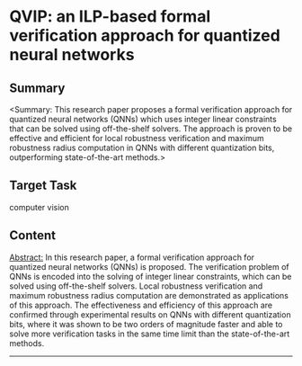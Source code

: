 # QVIP: an ILP-based formal verification approach for quantized neural networks

## Summary

<Summary: This research paper proposes a formal verification approach for quantized neural networks (QNNs) which uses integer linear constraints that can be solved using off-the-shelf solvers. The approach is proven to be effective and efficient for local robustness verification and maximum robustness radius computation in QNNs with different quantization bits, outperforming state-of-the-art methods.>


## Target Task

computer vision

## Content

<Abstract:>
In this research paper, a formal verification approach for quantized neural networks (QNNs) is proposed. The verification problem of QNNs is encoded into the solving of integer linear constraints, which can be solved using off-the-shelf solvers. Local robustness verification and maximum robustness radius computation are demonstrated as applications of this approach. The effectiveness and efficiency of this approach are confirmed through experimental results on QNNs with different quantization bits, where it was shown to be two orders of magnitude faster and able to solve more verification tasks in the same time limit than the state-of-the-art methods.



---

